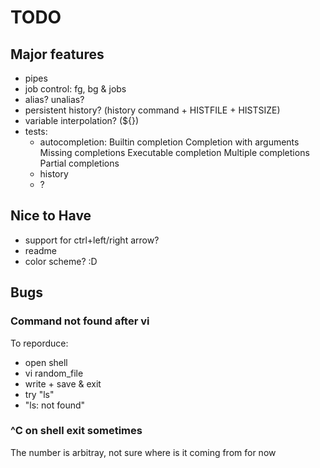 # TODO

## Major features

- pipes
- job control: fg, bg & jobs
- alias? unalias?
- persistent history? (history command + HISTFILE + HISTSIZE)
- variable interpolation? (${})
- tests:
   - autocompletion:
      Builtin completion
      Completion with arguments
      Missing completions
      Executable completion
      Multiple completions
      Partial completions
   - history
   - ?

## Nice to Have

- support for ctrl+left/right arrow?
- readme
- color scheme? :D

## Bugs

### Command not found after vi

To reporduce:
   - open shell
   - vi random_file
   - write + save & exit
   - try "ls"
   - "ls: not found"

### ^C on shell exit sometimes

The number is arbitray, not sure where is it coming from for now
